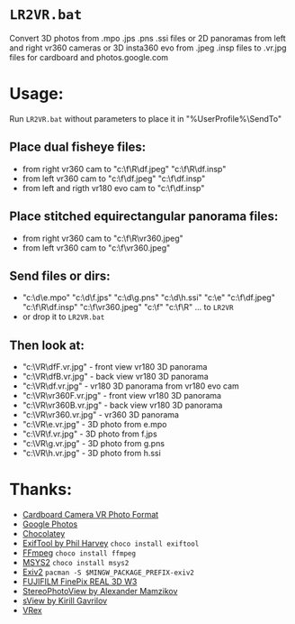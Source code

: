 # `LR2VR.bat`
Convert 3D photos from .mpo .jps .pns .ssi files or 2D panoramas from left and right vr360 cameras or 3D insta360 evo from .jpeg .insp files to .vr.jpg files for cardboard and photos.google.com
# Usage:
Run `LR2VR.bat` without parameters to place it in "%UserProfile%\SendTo"
## Place dual fisheye files:
* from right vr360 cam to "c:\f\R\df.jpeg" "c:\f\R\df.insp"
* from left vr360 cam to "c:\f\df.jpeg" "c:\f\df.insp"
* from left and rigth vr180 evo cam to "c:\f\df.insp"
## Place stitched equirectangular panorama files:
* from right vr360 cam to "c:\f\R\vr360.jpeg"<br>
* from left vr360 cam to "c:\f\vr360.jpeg"<br>
## Send files or dirs:
* "c:\d\e.mpo" "c:\d\f.jps" "c:\d\g.pns" "c:\d\h.ssi" "c:\e" "c:\f\df.jpeg" "c:\f\R\df.insp" "c:\f\vr360.jpeg" "c:\f" "c:\f\R" ... to `LR2VR`
* or drop it to `LR2VR.bat`
## Then look at:
* "c:\VR\dfF.vr.jpg" - front view vr180 3D panorama
* "c:\VR\dfB.vr.jpg" - back view vr180 3D panorama
* "c:\VR\df.vr.jpg" - vr180 3D panorama from vr180 evo cam
* "c:\VR\vr360F.vr.jpg" - front view vr180 3D panorama
* "c:\VR\vr360B.vr.jpg" - back view vr180 3D panorama
* "c:\VR\vr360.vr.jpg" - vr360 3D panorama
* "c:\VR\e.vr.jpg" - 3D photo from e.mpo
* "c:\VR\f.vr.jpg" - 3D photo from f.jps
* "c:\VR\g.vr.jpg" - 3D photo from g.pns
* "c:\VR\h.vr.jpg" - 3D photo from h.ssi
# Thanks:
* [Cardboard Camera VR Photo Format](https://developers.google.com/vr/reference/cardboard-camera-vr-photo-format)
* [Google Photos](https://photos.google.com)
* [Chocolatey](https://chocolatey.org)
* [ExifTool by Phil Harvey](https://exiftool.org) `choco install exiftool`
* [FFmpeg](https://ffmpeg.org) `choco install ffmpeg`
* [MSYS2](https://www.msys2.org) `choco install msys2`
* [Exiv2](https://github.com/Exiv2/exiv2) `pacman -S $MINGW_PACKAGE_PREFIX-exiv2`
* [FUJIFILM FinePix REAL 3D W3](https://wikipedia.org/wiki/Fujifilm_FinePix_Real_3D)
* [StereoPhotoView by Alexander Mamzikov](https://stereophotoview.bitbucket.io)
* [sView by Kirill Gavrilov](http://www.sview.ru)
* [VRex](http://paulbourke.net/stereographics/stereoimage)
